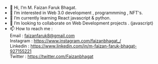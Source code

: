 - 👋 Hi, I’m M. Faizan Faruk Bhagat.
- 👀 I’m interested in Web 3.0 development , programmming , NFT's.
- 🌱 I’m currently learning React javascript & python.
- 💞️ I’m looking to collaborate on Web Development projects . (javascript)
- 📫 How to reach me : <br/>  Email : faizanfaruk8@gmail.com <br/>  Instagram : https://www.instagram.com/faizanbhagat_/ <br/> Linkedin : https://www.linkedin.com/in/m-faizan-faruk-bhagat-927155221  <br/> Twitter : https://twitter.com/Faizanbhagat
 
